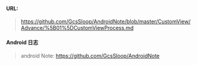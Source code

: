 

#### URL:

> https://github.com/GcsSloop/AndroidNote/blob/master/CustomView/Advance/%5B01%5DCustomViewProcess.md

#### Android 日志
> android Note: https://github.com/GcsSloop/AndroidNote

